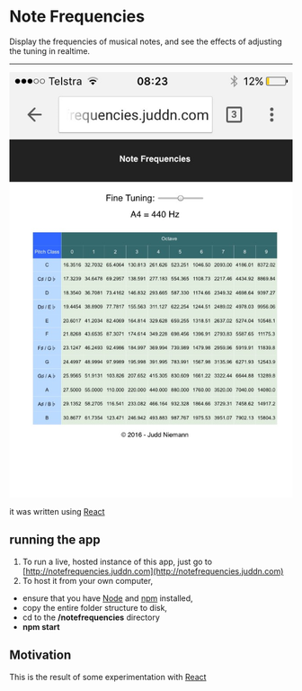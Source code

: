 # Note Frequencies

Display the frequencies of musical notes, and see the effects of adjusting the tuning in realtime.


----------


![Screenshot](https://github.com/jniemann66/noteFrequencies/blob/master/Screenshot.PNG)

it was written using [React](https://facebook.github.io/react/ "React")

## running the app

1. To run a live, hosted instance of this app, just go to [http://notefrequencies.juddn.com](http://notefrequencies.juddn.com)
2. To host it from your own computer, 

 - ensure that you have [Node](https://nodejs.org/en/ "Node") and [npm](https://www.npmjs.com/ "npm") installed, 
 - copy the entire folder structure to disk, 
 - cd to the **/notefrequencies** directory
 - **npm start**

## Motivation

This is the result of some experimentation with [React](https://facebook.github.io/react/ "React")